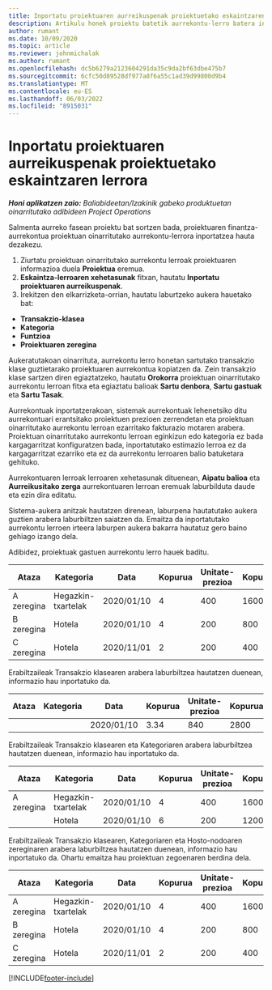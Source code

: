 ```yaml
---
title: Inportatu proiektuaren aurreikuspenak proiektuetako eskaintzaren lerrora
description: Artikulu honek proiektu batetik aurrekontu-lerro batera inportatzeari buruzko informazioa eskaintzen du.
author: rumant
ms.date: 10/09/2020
ms.topic: article
ms.reviewer: johnmichalak
ms.author: rumant
ms.openlocfilehash: dc5b6279a2123604291da35c9da2bf63dbe475b7
ms.sourcegitcommit: 6cfc50d89528df977a8f6a55c1ad39d99800d9b4
ms.translationtype: MT
ms.contentlocale: eu-ES
ms.lasthandoff: 06/03/2022
ms.locfileid: "8915031"
---
```

# <a name="import-estimates-for-a-project-to-a-project-quote-line"></a>Inportatu proiektuaren aurreikuspenak proiektuetako eskaintzaren lerrora

_**Honi aplikatzen zaio:** Baliabideetan/Izakinik gabeko produktuetan oinarritutako adibideen Project Operations_


Salmenta aurreko fasean proiektu bat sortzen bada, proiektuaren finantza-aurrekontua proiektuan oinarritutako aurrekontu-lerrora inportatzea hauta dezakezu.

1. Ziurtatu proiektuan oinarritutako aurrekontu lerroak proiektuaren informazioa duela **Proiektua** eremua.
2. **Eskaintza-lerroaren xehetasunak** fitxan, hautatu **Inportatu proiektuaren aurreikuspenak**.
3. Irekitzen den elkarrizketa-orrian, hautatu laburtzeko aukera hauetako bat:

  - **Transakzio-klasea**
  - **Kategoria**
  - **Funtzioa** 
  - **Proiektuaren zeregina**

Aukeratutakoan oinarrituta, aurrekontu lerro honetan sartutako transakzio klase guztietarako proiektuaren aurrekontua kopiatzen da. Zein transakzio klase sartzen diren egiaztatzeko, hautatu **Orokorra** proiektuan oinarritutako aurrekontu lerroan fitxa eta egiaztatu balioak **Sartu denbora**, **Sartu gastuak** eta **Sartu Tasak**.

Aurrekontuak inportatzerakoan, sistemak aurrekontuak lehenetsiko ditu aurrekontuari erantsitako proiektuen prezioen zerrendetan eta proiektuan oinarritutako aurrekontu lerroan ezarritako fakturazio motaren arabera. Proiektuan oinarritutako aurrekontu lerroan eginkizun edo kategoria ez bada kargagarritzat konfiguratzen bada, inportatutako estimazio lerroa ez da kargagarritzat ezarriko eta ez da aurrekontu lerroaren balio batuketara gehituko.

Aurrekontuaren lerroak lerroaren xehetasunak dituenean, **Aipatu balioa** eta **Aurreikusitako zerga** aurrekontuaren lerroan eremuak laburbilduta daude eta ezin dira editatu.

Sistema-aukera anitzak hautatzen direnean, laburpena hautatutako aukera guztien arabera laburbiltzen saiatzen da. Emaitza da inportatutako aurrekontu lerroen irteera laburpen aukera bakarra hautatuz gero baino gehiago izango dela.

Adibidez, proiektuak gastuen aurrekontu lerro hauek baditu.

| Ataza | Kategoria | Data | Kopurua | Unitate-prezioa | Kopurua |
| --- | --- | --- | --- | --- | --- |
| A zeregina | Hegazkin-txartelak | 2020/01/10 | 4 | 400 | 1600 |
| B zeregina | Hotela | 2020/01/10 | 4 | 200 | 800 |
| C zeregina | Hotela | 2020/11/01 | 2 | 200 | 400 |

Erabiltzaileak Transakzio klasearen arabera laburbiltzea hautatzen duenean, informazio hau inportatuko da.

| Ataza | Kategoria | Data | Kopurua | Unitate-prezioa | Kopurua |
| --- | --- | --- | --- | --- | --- |
| | | 2020/01/10 | 3.34 | 840 | 2800 |

Erabiltzaileak Transakzio klasearen eta Kategoriaren arabera laburbiltzea hautatzen duenean, informazio hau inportatuko da.

| Ataza | Kategoria | Data | Kopurua | Unitate-prezioa | Kopurua |
| --- | --- | --- | --- | --- | --- |
| A zeregina | Hegazkin-txartelak | 2020/01/10 | 4 | 400 | 1600 |
| | Hotela | 2020/01/10 | 6 | 200 | 1200 |

Erabiltzaileak Transakzio klasearen, Kategoriaren eta Hosto-nodoaren zereginaren arabera laburbiltzea hautatzen duenean, informazio hau inportatuko da. Ohartu emaitza hau proiektuan zegoenaren berdina dela.

| Ataza | Kategoria | Data | Kopurua | Unitate-prezioa | Kopurua |
| --- | --- | --- | --- | --- | --- |
| A zeregina | Hegazkin-txartelak | 2020/01/10 | 4 | 400 | 1600 |
| B zeregina | Hotela | 2020/01/10 | 4 | 200 | 800 |
| C zeregina | Hotela | 2020/11/01 | 2 | 200 | 400 |


[!INCLUDE[footer-include](../includes/footer-banner.md)]
